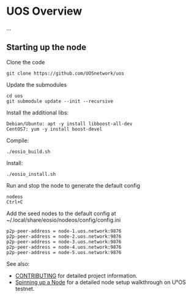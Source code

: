 # UOS Overview
...


## Starting up the node

Clone the code
```
git clone https://github.com/UOSnetwork/uos
```

Update the submodules
```
cd uos
git submodule update --init --recursive
```

Install the additional libs:
```
Debian/Ubuntu: apt -y install libboost-all-dev
CentOS7: yum -y install boost-devel
```

Compile:
```
./eosio_build.sh
```

Install:
```
./eosio_install.sh
```

Run and stop the node to generate the default config
```
nodeos
Ctrl+C
```

Add the seed nodes to the default config at ~/.local/share/eosio/nodeos/config/config.ini
```
p2p-peer-address = node-1.uos.network:9876
p2p-peer-address = node-2.uos.network:9876
p2p-peer-address = node-3.uos.network:9876
p2p-peer-address = node-4.uos.network:9876
p2p-peer-address = node-5.uos.network:9876
```
See also:

* [CONTRIBUTING](../../../uos.docs/blob/master/CONTRIBUTING.md) for detailed project information.
* [Spinning up a Node](../../../uos.docs/blob/master/uosBPubuntu.md) for a detailed node setup walkthrough on U°OS testnet.
